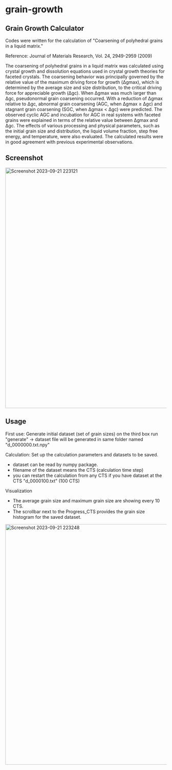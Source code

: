 # grain-growth
## Grain Growth Calculator

Codes were written for the calculation of "Coarsening of polyhedral grains in a liquid matrix."


Reference: Journal of Materials Research, Vol. 24, 2949-2959 (2009)

The coarsening of polyhedral grains in a liquid matrix was calculated using crystal growth and dissolution equations used in crystal growth theories for faceted crystals. The coarsening behavior was principally governed by the relative value of the maximum driving force for growth (Δgmax), which is determined by the average size and size distribution, to the critical driving force for appreciable growth (Δgc). When Δgmax was much larger than Δgc, pseudonormal grain coarsening occurred. With a reduction of Δgmax relative to Δgc, abnormal grain coarsening (AGC, when Δgmax ≥ Δgc) and stagnant grain coarsening (SGC, when Δgmax < Δgc) were predicted. The observed cyclic AGC and incubation for AGC in real systems with faceted grains were explained in terms of the relative value between Δgmax and Δgc. The effects of various processing and physical parameters, such as the initial grain size and distribution, the liquid volume fraction, step free energy, and temperature, were also evaluated. The calculated results were in good agreement with previous experimental observations.

## Screenshot

<img width="752" alt="Screenshot 2023-09-21 223121" src="https://github.com/e99ward/grain-growth/assets/103809702/2f1e45a4-a7d4-42ba-a596-a9e4c5890f80">

## Usage

First use: Generate initial dataset (set of grain sizes) on the third box run "generate" -> dataset file will be generated in same folder named "d_0000000.txt.npy"

Calculation: Set up the calculation parameters and datasets to be saved.
- dataset can be read by numpy package.
- filename of the dataset means the CTS (calculation time step)
- you can restart the calculation from any CTS if you have dataset at the CTS "d_0000100.txt" (100 CTS)

Visualization
- The average grain size and maximum grain size are showing every 10 CTS.
- The scrollbar next to the Progress_CTS provides the grain size histogram for the saved dataset.

<img width="752" alt="Screenshot 2023-09-21 223248" src="https://github.com/e99ward/grain-growth/assets/103809702/bcae3386-eac8-4fc3-b738-5fb9425ce7a2">
